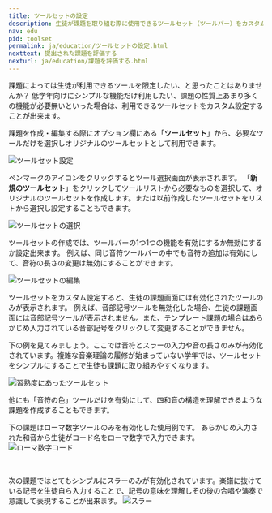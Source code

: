 ```yaml
---
title: ツールセットの設定
description: 生徒が課題を取り組む際に使用できるツールセット（ツールバー）をカスタム設定することが出来ます。課題やアクティビティでどのようにツールセットを利用できるかこのページで詳しく確認してみましょう。
nav: edu
pid: toolset
permalink: ja/education/ツールセットの設定.html
nexttext: 提出された課題を評価する
nexturl: ja/education/課題を評価する.html
---
```


課題によっては生徒が利用できるツールを限定したい、と思ったことはありませんか？
低学年向けにシンプルな機能だけ利用したい、課題の性質上あまり多くの機能が必要無いといった場合は、利用できるツールセットをカスタム設定することが出来ます。

課題を作成・編集する際にオプション欄にある「**ツールセット**」から、必要なツールだけを選択しオリジナルのツールセットとして利用できます。

![ツールセット設定](/help/assets/img/edu-ja/class-assignment-toolset.png)

ペンマークのアイコンをクリックするとツール選択画面が表示されます。
「**新規のツールセット**」をクリックしてツールリストから必要なものを選択して、オリジナルのツールセットを作成します。または以前作成したツールセットをリストから選択し設定することもできます。

![ツールセットの選択](/help/assets/img/edu-ja/toolset-selection.png)

ツールセットの作成では、ツールバーの1つ1つの機能を有効にするか無効にするか設定出来ます。
例えば、同じ音符ツールバーの中でも音符の追加は有効にして、音符の長さの変更は無効にすることができます。

![ツールセットの編集](/help/assets/img/edu-ja/toolset-edition.png)

ツールセットをカスタム設定すると、生徒の課題画面には有効化されたツールのみが表示されます。
例えば、音部記号ツールを無効化した場合、生徒の課題画面には音部記号ツールが表示されません。また、テンプレート課題の場合はあらかじめ入力されている音部記号をクリックして変更することができません。

下の例を見てみましょう。ここでは音符とスラーの入力や音の長さのみが有効化されています。複雑な音楽理論の履修が始まっていない学年では、ツールセットをシンプルにすることで生徒も課題に取り組みやすくなります。

![習熟度にあったツールセット](/help/assets/img/edu-ja/minimal-toolset.png)

他にも「音符の色」ツールだけを有効にして、四和音の構造を理解できるような課題を作成することもできます。
<br>

下の課題はローマ数字ツールのみを有効化した使用例です。
あらかじめ入力された和音から生徒がコード名をローマ数字で入力できます。 
![ローマ数字コード](/help/assets/img/edu-ja/roman-numerals-toolset.png)

<br>

次の課題ではとてもシンプルにスラーのみが有効化されています。楽譜に抜けている記号を生徒自ら入力することで、記号の意味を理解しその後の合唱や演奏で意識して表現することが出来ます。
![スラー](/help/assets/img/edu-ja/expression-toolset.png)


